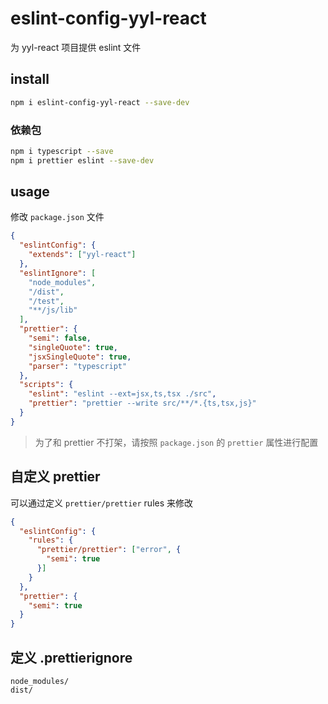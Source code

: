 # eslint-config-yyl-react
为 yyl-react 项目提供 eslint 文件

## install
```bash
npm i eslint-config-yyl-react --save-dev
```

### 依赖包
```bash
npm i typescript --save
npm i prettier eslint --save-dev
```

## usage
修改 `package.json` 文件
```json
{
  "eslintConfig": {
    "extends": ["yyl-react"]
  },
  "eslintIgnore": [
    "node_modules",
    "/dist",
    "/test",
    "**/js/lib"
  ],
  "prettier": {
    "semi": false,
    "singleQuote": true,
    "jsxSingleQuote": true,
    "parser": "typescript"
  },
  "scripts": {
    "eslint": "eslint --ext=jsx,ts,tsx ./src",
    "prettier": "prettier --write src/**/*.{ts,tsx,js}"
  }
}
```
> 为了和 prettier 不打架，请按照 `package.json` 的 `prettier` 属性进行配置

## 自定义 prettier
可以通过定义 `prettier/prettier` rules 来修改
```json
{
  "eslintConfig": {
    "rules": {
      "prettier/prettier": ["error", {
        "semi": true
      }]
    }
  },
  "prettier": {
    "semi": true
  }
}
```

## 定义 .prettierignore
```
node_modules/
dist/
```